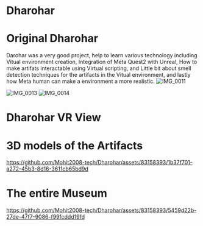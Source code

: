 # Dharohar
# Original Dharohar
Darohar was a very good project, help to learn various technology including Vitual environment creation, Integration of Meta Quest2 with Unreal, How to make artifats interactable using Virtual scripting, 
and Little bit about smell detection techniques for the artifacts in the Vitual environment, and lastly how Meta human can make a environment a more realistic.
![IMG_0011](https://github.com/Mohit2008-tech/Dharohar/assets/83158393/a3f36085-55d7-4873-a6c7-b7034a9f4de1)

![IMG_0013](https://github.com/Mohit2008-tech/Dharohar/assets/83158393/9bafc635-e890-4327-bd80-0e6f3f85b773)
![IMG_0014](https://github.com/Mohit2008-tech/Dharohar/assets/83158393/2f1e60cf-1d21-4b51-9e01-b360d52c4e11)

# Dharohar VR View
# 3D models of the Artifacts
https://github.com/Mohit2008-tech/Dharohar/assets/83158393/1b37f701-a272-45b3-8d16-3611cb65bd9d

# The entire Museum


https://github.com/Mohit2008-tech/Dharohar/assets/83158393/5459d22b-27de-47f7-9086-f99fcddd19fd



